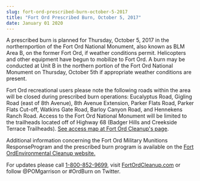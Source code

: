 ```yaml
---
slug: fort-ord-prescribed-burn-october-5-2017
title: "Fort Ord Prescribed Burn, October 5, 2017"
date: January 01 2020
---
```


 
<p>
  A prescribed burn is planned for Thursday, October 5, 2017 in the
  northernportion of the Fort Ord National Monument, also known as BLM Area B,
  on the former Fort Ord, if weather conditions permit. Helicopters and other
  equipment have begun to mobilize to Fort Ord. A burn may be conducted at Unit
  B in the northern portion of the Fort Ord National Monument on Thursday,
  October 5th if appropriate weather conditions are present.
</p>
<p>
  Fort Ord recreational users please note the following roads within the area
  will be closed during prescribed burn operations: Eucalyptus Road, Gigling
  Road (east of 8th Avenue), 8th Avenue Extension, Parker Flats Road, Parker
  Flats Cut-off, Watkins Gate Road, Barloy Canyon Road, and Hennekens Ranch
  Road. Access to the Fort Ord National Monument will be limited to the
  trailheads located off of Highway 68 (Badger Hills and Creekside Terrace
  Trailheads).
  <a href="https://fortordcleanup.com/programs/blm-area-b/."
    >See access map at Fort Ord Cleanup's page</a
  >.
</p>
<p>
  Additional information concerning the Fort Ord Military Munitions
  ResponseProgram and the prescribed burn program is available on the
  <a href="https://fortordcleanup.com/prescribed-burns/"
    >Fort OrdEnvironmental Cleanup website.</a
  >
</p>
<p>
  For updates please call
  <a href="tel:1-800-852-9699" value="+18008529699">1-800-852-9699</a>, visit
  <a href="www.fortordcleanup.com">FortOrdCleanup.com</a> or follow @POMgarrison
  or #OrdBurn on Twitter.
</p>
 
